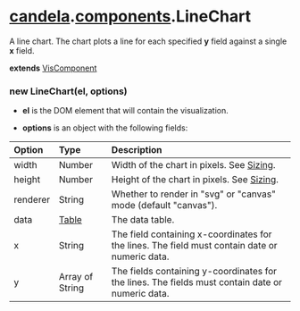# [candela](../..#readme).[components](..#readme).LineChart

A line chart. The chart plots a line for each specified **y** field
against a single **x** field.

**extends** [VisComponent](../../VisComponent#readme)

### new LineChart(el, options)

* **el** is the DOM element that will contain the visualization.

* **options** is an object with the following fields:

| Option    | Type   | Description  |
| :-------- | :----- | :----------- |
| width     | Number | Width of the chart in pixels. See [Sizing](../../#sizing). |
| height    | Number | Height of the chart in pixels. See [Sizing](../../#sizing). |
| renderer  | String | Whether to render in "svg" or "canvas" mode (default "canvas"). |
| data      | [Table](../..#table) | The data table. |
| x         | String | The field containing x-coordinates for the lines. The field must contain date or numeric data. |
| y         | Array of String | The fields containing y-coordinates for the lines. The fields must contain date or numeric data. |
